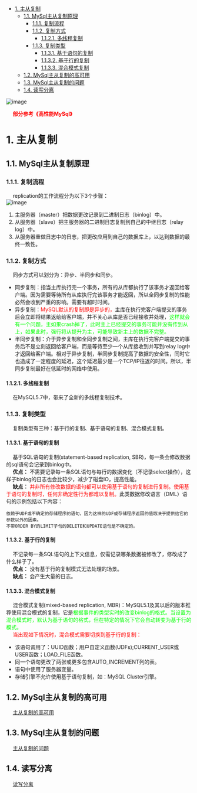 
<!-- TOC -->

- [1. 主从复制](#1-主从复制)
    - [1.1. MySql主从复制原理](#11-mysql主从复制原理)
        - [1.1.1. 复制流程](#111-复制流程)
        - [1.1.2. 复制方式](#112-复制方式)
            - [1.1.2.1. 多线程复制](#1121-多线程复制)
        - [1.1.3. 复制类型](#113-复制类型)
            - [1.1.3.1. 基于语句的复制](#1131-基于语句的复制)
            - [1.1.3.2. 基于行的复制](#1132-基于行的复制)
            - [1.1.3.3. 混合模式复制](#1133-混合模式复制)
    - [1.2. MySql主从复制的高可用](#12-mysql主从复制的高可用)
    - [1.3. MySql主从复制的问题](#13-mysql主从复制的问题)
    - [1.4. 读写分离](#14-读写分离)

<!-- /TOC -->

![image](https://gitee.com/wt1814/pic-host/raw/master/images/SQL/sql-64.png)  

&emsp; **<font color = "red">部分参考《高性能MySql》</font>**
<!-- 
 大厂如何使用binlog解决多机房同步mysql数据（一）？ 
 https://mp.weixin.qq.com/s/CXJHvTofKix6rR-ZZgeT_w

 基于binlog的canal组件有哪些使用场景（三）？ 
 https://mp.weixin.qq.com/s/X7-V7EQcnE0cK-NCfdsS1w

-->

# 1. 主从复制  
## 1.1. MySql主从复制原理  
<!-- https://mp.weixin.qq.com/s?__biz=MzU4NzYwNDAwMg==&mid=2247486953&idx=3&sn=8ce915a119d7a1d2bf32d82a1ece24ba&chksm=fde8c4a4ca9f4db2e9c40e65efcaefb9318dedb36411865b269b7b8026a80d250f45652f49a1&mpshare=1&scene=1&srcid=&sharer_sharetime=1587486135950&sharer_shareid=b256218ead787d58e0b58614a973d00d&key=79150dbf571fbc4896e24bfaa10bc51f375d54f7b7955b16d5d149611cc4488bc9bb38846d3564a0c365d73f8ebb056576cdee8f51847f3cd52bf867f4313410b386328262394bab8dd1a1d65bf80df6&ascene=1&uin=MTE1MTYxNzY2MQ%3D%3D&devicetype=Windows+10&version=62080079&lang=zh_CN&exportkey=ASnTeJ9F3S7ijOQUsEABecA%3D&pass_ticket=t7WrYQgRWkv7fomJ9tKSvYV9vbBBrtBhylesb1eYH1AGZ3bs%2FIfhN20euL1DBMbi -->
### 1.1.1. 复制流程  
&emsp; replication的工作流程分为以下3个步骤：  
![image](https://gitee.com/wt1814/pic-host/raw/master/images/SQL/sql-27.png)  
1. 主服务器（master）把数据更改记录到二进制日志（binlog）中。  
2. 从服务器（slave）把主服务器的二进制日志复制到自己的中继日志（relay log）中。  
3. 从服务器重做日志中的日志，把更改应用到自己的数据库上，以达到数据的最终一致性。  

### 1.1.2. 复制方式
&emsp; 同步方式可以划分为：异步、半同步和同步。  

* 同步复制：指当主库执行完一个事务，所有的从库都执行了该事务才返回给客户端。因为需要等待所有从库执行完该事务才能返回，所以全同步复制的性能必然会收到严重的影响。需要有超时时间。  
* 异步复制：<font color = "red">MySQL默认的复制即是异步的，</font>主库在执行完客户端提交的事务后会立即将结果返给给客户端，并不关心从库是否已经接收并处理，<font color = "lime">这样就会有一个问题，主如果crash掉了，此时主上已经提交的事务可能并没有传到从上，如果此时，强行将从提升为主，可能导致新主上的数据不完整。</font>  
* 半同步复制：介于异步复制和全同步复制之间，主库在执行完客户端提交的事务后不是立刻返回给客户端，而是等待至少一个从库接收到并写到relay log中才返回给客户端。相对于异步复制，半同步复制提高了数据的安全性，同时它也造成了一定程度的延迟，这个延迟最少是一个TCP/IP往返的时间。所以，半同步复制最好在低延时的网络中使用。  

#### 1.1.2.1. 多线程复制  
&emsp; 在MySQL5.7中，带来了全新的多线程复制技术。  
<!-- 
https://mp.weixin.qq.com/s/dZNxgwmE2XvnYqZwweOQnw
https://blog.csdn.net/andong154564667/article/details/82117727
-->

### 1.1.3. 复制类型  
<!-- https://www.jianshu.com/p/047185a672f6 -->
&emsp; 复制类型有三种：基于行的复制、基于语句的复制、混合模式复制。  

#### 1.1.3.1. 基于语句的复制  
&emsp; 基于SQL语句的复制(statement-based replication, SBR)，每一条会修改数据的sql语句会记录到binlog中。  
&emsp; **优点：** 不需要记录每一条SQL语句与每行的数据变化（不记录select操作），这样子binlog的日志也会比较少，减少了磁盘IO，提高性能。  
&emsp; **缺点：** <font color = "red">并非所有修改数据的语句都可以使用基于语句的复制进行复制。使用基于语句的复制时，任何非确定性行为都难以复制。</font>此类数据修改语言（DML）语句的示例包括以下内容：  
        
    依赖于UDF或不确定的存储程序的语句，因为这样的UDF或存储程序返回的值取决于提供给它的参数以外的因素。  
    不带ORDER BY的LIMIT子句的DELETE和UPDATE语句是不确定的。 
 
#### 1.1.3.2. 基于行的复制  
&emsp; 不记录每一条SQL语句的上下文信息，仅需记录哪条数据被修改了，修改成了什么样子了。  
&emsp; **优点：** 没有基于行的复制模式无法处理的场景。  
&emsp; **缺点：** 会产生大量的日志。  

#### 1.1.3.3. 混合模式复制  
&emsp; 混合模式复制(mixed-based replication, MBR)：MySQL5.1及其以后的版本推荐使用混合模式的复制，它是<font color = "lime">根据事件的类型实时的改变binlog的格式。当设置为混合模式时，默认为基于语句的格式，但在特定的情况下它会自动转变为基于行的模式。</font>  
&emsp; <font color = "red">当出现如下情况时，混合模式需要切换到基于行的复制：</font>  

* 该语句调用了：UUID函数；用户自定义函数(UDFs);CURRENT_USER或USER函数；LOAD_FILE函数。
* 同一个语句更改了两张或更多包含AUTO_INCREMENT列的表。
* 语句中使用了服务器变量。
* 存储引擎不允许使用基于语句复制，如：MySQL Cluster引擎。

## 1.2. MySql主从复制的高可用  
&emsp; [主从复制的高可用](/docs/SQL/replicationAvailability.md)   

## 1.3. MySql主从复制的问题
&emsp; [主从复制的问题](/docs/SQL/replicationProblem.md)  

## 1.4. 读写分离  
&emsp; [读写分离](/docs/SQL/SeparationReade.md)  


